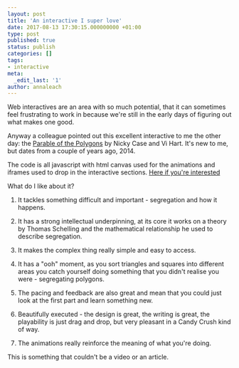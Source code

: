 ```yaml
---
layout: post
title: 'An interactive I super love'
date: 2017-08-13 17:30:15.000000000 +01:00
type: post
published: true
status: publish
categories: []
tags:
- interactive
meta:
  _edit_last: '1'
author: annaleach
---
```


Web interactives are an area with so much potential, that it can sometimes feel frustrating to work in
because we're still in the early days of figuring out what makes one good.

<!--excerpt-->

Anyway a colleague pointed out this excellent interactive to me the other day: the [Parable of the Polygons](http://ncase.me/polygons/) by Nicky Case and Vi Hart. It's new to me, but dates from a
couple of years ago, 2014.

The code is all javascript with html canvas used for the animations and iframes used to drop in the interactive sections. [Here if you're interested](https://github.com/ncase/polygons)

What do I like about it?

1.   It tackles something difficult and important - segregation and how it happens.

2.   It has a strong intellectual underpinning, at its core it works on a theory by Thomas Schelling and the mathematical relationship he used to describe segregation.

3.   It makes the complex thing really simple and easy to access.

4.   It has a "ooh" moment, as you sort triangles and squares into different areas you catch yourself doing something that you didn't realise you were - segregating polygons.

5.   The pacing and feedback are also great and mean that you could just look at the first part and learn something new.

6.   Beautifully executed - the design is great, the writing is great, the playability is just drag and drop, but very pleasant in a Candy Crush kind of way.

7.  The animations really reinforce the meaning of what you're doing.

This is something that couldn't be a video or an article.
